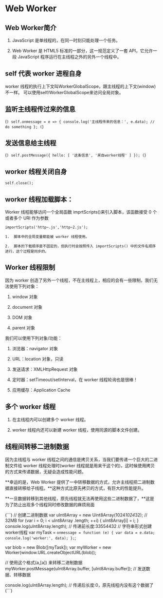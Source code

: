  #  Web Worker

##  Web Worker简介

1.  JavaScript 是单线程的，在同一时刻只能处理一个任务。

2.  Web Worker 是 HTML5 标准的一部分，这一规范定义了一套 API，它允许一段 JavaScript 程序运行在主线程之外的另外一个线程中。

##  self 代表 worker 进程自身

  worker 线程的执行上下文叫WorkerGlobalScope，跟主线程的上下文(window)不一样。
  可以使用self/WorkerGlobalScope来访问全局对象。

##  监听主线程传过来的信息

  (```)
  self.onmessage = e => {
    console.log('主线程传来的信息：', e.data);
    // do something
  };
  (```)

##  发送信息给主线程

  (```)
  self.postMessage({
    hello: [ '这条信息', '来自worker线程' ]
  });
  (```)

##  worker 线程关闭自身

  `self.close();`

##  worker 线程加载脚本：

  Worker 线程能够访问一个全局函数 imprtScripts()来引入脚本，该函数接受 0 个或者多个 URI 作为参数

  `importScripts('http~.js','http~2.js');`
    
    1.  脚本中的全局变量都能被 worker 线程使用。

    2.  脚本的下载顺序是不固定的，但执行时会按照传入 importScripts() 中的文件名顺序进行，这个过程是同步的。

##  Worker 线程限制

因为 worker 创造了另外一个线程，不在主线程上，相应的会有一些限制，我们无法使用下列对象：

1.  window 对象

2.  document 对象

3.  DOM 对象

4.  parent 对象

我们可以使用下列对象/功能：

1. 浏览器：navigator 对象

2. URL：location 对象，只读

3. 发送请求：XMLHttpRequest 对象

4. 定时器：setTimeout/setInterval，在 worker 线程轮询也是很棒！

5. 应用缓存：Application Cache

##  多个 worker 线程

1.  在主线程内可以创建多个 worker 线程。

2.  worker 线程内还可以新建 worker 线程，使用同源的脚本文件创建。

##  线程间转移二进制数据

因为主线程与 worker 线程之间的通信是拷贝关系，当我们要传递一个巨大的二进制文件给 worker 线程处理时(worker 线程就是用来干这个的)，这时候使用拷贝的方式来传递数据，无疑会造成性能问题。

**幸运的是，Web Worker 提供了一中转移数据的方式，允许主线程把二进制数据直接转移给子线程。**这种方式比原先拷贝的方式，有巨大的性能提升。

**一旦数据转移到其他线程，原先线程就无法再使用这些二进制数据了，**这是为了防止出现多个线程同时修改数据的麻烦局面

  (```)
  // 创建二进制数据
  var uInt8Array = new Uint8Array(1024*1024*32); // 32MB
  for (var i = 0; i < uInt8Array .length; ++i) {
    uInt8Array[i] = i;
  }
  console.log(uInt8Array.length); // 传递前长度:33554432
  // 字符串形式创建worker线程
  var myTask = `
    onmessage = function (e) {
        var data = e.data;
        console.log('worker:', data);
    };
  `;

  var blob = new Blob([myTask]);
  var myWorker = new Worker(window.URL.createObjectURL(blob));

  // 使用这个格式(a,[a]) 来转移二进制数据
  myWorker.postMessage(uInt8Array.buffer, [uInt8Array.buffer]); // 发送数据、转移数据

  console.log(uInt8Array.length); // 传递后长度:0，原先线程内没有这个数据了
(```)